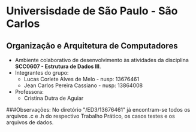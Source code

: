 # Universisdade de São Paulo - São Carlos
## Organização e Arquitetura de Computadores
  - Ambiente colaborativo de desenvolvimento às atividades da disciplina **SCC0607 - Estrutura de Dados III**.
  - Integrantes do grupo:
      - Lucas Corlete Alves de Melo - nusp: 13676461
      - Jean Carlos Pereira Cassiano - nusp: 13864008
  - Professora:
      - Cristina Dutra de Aguiar

###Observações:
	No diretório "/ED3/13676461" já encontram-se todos os arquivos .c e .h do respectivo Trabalho Prático, os casos testes e os arquivos de dados.
